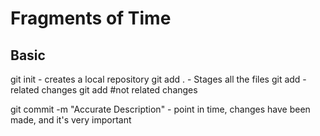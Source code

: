# Fragments of Time

## Basic
git init - creates a local repository
git add . - Stages all the files
git add <file1> <file2> -related changes
git add <file3> #not related changes

git commit -m "Accurate Description" - point in time, changes have been made, and it's very important

